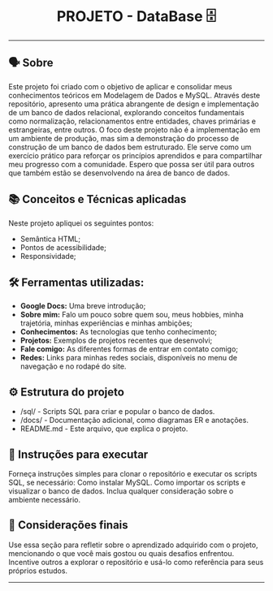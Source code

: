 <h1 align="center">PROJETO - DataBase 🗄️</h1>


---

## 🗣️ Sobre

Este projeto foi criado com o objetivo de aplicar e consolidar meus conhecimentos teóricos em Modelagem de Dados e MySQL. Através deste repositório, apresento uma prática abrangente de design e implementação de um banco de dados relacional, explorando conceitos fundamentais como normalização, relacionamentos entre entidades, chaves primárias e estrangeiras, entre outros. O foco deste projeto não é a implementação em um ambiente de produção, mas sim a demonstração do processo de construção de um banco de dados bem estruturado. Ele serve como um exercício prático para reforçar os princípios aprendidos e para compartilhar meu progresso com a comunidade. Espero que possa ser útil para outros que também estão se desenvolvendo na área de banco de dados.

## 📚 Conceitos e Técnicas aplicadas

Neste projeto apliquei os seguintes pontos:
+ Semântica HTML;
+ Pontos de acessibilidade;
+ Responsividade;

## 🛠 Ferramentas utilizadas: 

- **Google Docs:** Uma breve introdução;
- **Sobre mim:** Falo um pouco sobre quem sou, meus hobbies, minha trajetória, minhas experiências e minhas ambições;
- **Conhecimentos:** As tecnologias que tenho conhecimento;
- **Projetos:** Exemplos de projetos recentes que desenvolvi;
- **Fale comigo:** As diferentes formas de entrar em contato comigo;
- **Redes:** Links para minhas redes sociais, disponíveis no menu de navegação e no rodapé do site.

## ⚙ Estrutura do projeto

- /sql/ - Scripts SQL para criar e popular o banco de dados.
- /docs/ - Documentação adicional, como diagramas ER e anotações.
- README.md - Este arquivo, que explica o projeto.

## 📜 Instruções para executar

Forneça instruções simples para clonar o repositório e executar os scripts SQL, se necessário:
Como instalar MySQL.
Como importar os scripts e visualizar o banco de dados.
Inclua qualquer consideração sobre o ambiente necessário.

## 🏁 Considerações finais

Use essa seção para refletir sobre o aprendizado adquirido com o projeto, mencionando o que você mais gostou ou quais desafios enfrentou.
Incentive outros a explorar o repositório e usá-lo como referência para seus próprios estudos.

---


